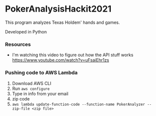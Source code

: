 # PokerAnalysisHackit2021

This program analyzes Texas Holdem' hands and games.

Developed in Python


### Resources
- I'm watching this video to figure out how the API stuff works https://www.youtube.com/watch?v=uFsaiEhr1zs


### Pushing code to AWS Lambda

1. Download AWS CLI
2. Run `aws configure`
3. Type in info from your email
4. zip code
5. `aws lambda update-function-code --function-name PokerAnalyzer --zip-file <zip file>`
